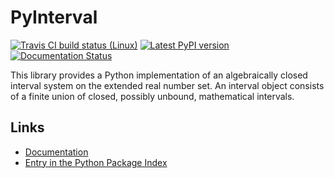 PyInterval
==========

[![Travis CI build status (Linux)](https://img.shields.io/travis/taschini/pyinterval/master.svg?label=Linux%20build)](https://travis-ci.org/taschini/pyinterval)
[![Latest PyPI version](https://img.shields.io/pypi/v/pyinterval.svg)](http://pypi.python.org/pypi/pyinterval/)
[![Documentation Status](https://readthedocs.org/projects/pyinterval/badge/?version=latest)](http://pyinterval.readthedocs.org/en/latest/?badge=latest)


This library provides a Python implementation of an algebraically
closed interval system on the extended real number set. An interval
object consists of a finite union of closed, possibly unbound,
mathematical intervals.

Links
-----

 * [Documentation](pyinterval.readthedocs.org)
 * [Entry in the Python Package Index](http://pypi.python.org/pypi/pyinterval/)
